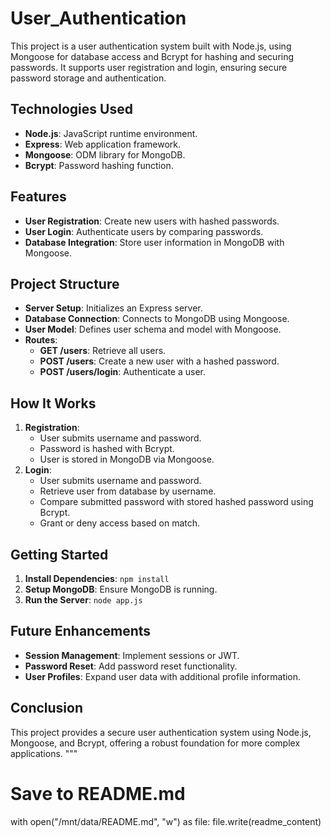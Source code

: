 # User_Authentication
This project is a user authentication system built with Node.js, using Mongoose for database access and Bcrypt for hashing and securing passwords. It supports user registration and login, ensuring secure password storage and authentication.


## Technologies Used
- **Node.js**: JavaScript runtime environment.
- **Express**: Web application framework.
- **Mongoose**: ODM library for MongoDB.
- **Bcrypt**: Password hashing function.

## Features
- **User Registration**: Create new users with hashed passwords.
- **User Login**: Authenticate users by comparing passwords.
- **Database Integration**: Store user information in MongoDB with Mongoose.

## Project Structure
- **Server Setup**: Initializes an Express server.
- **Database Connection**: Connects to MongoDB using Mongoose.
- **User Model**: Defines user schema and model with Mongoose.
- **Routes**:
  - **GET /users**: Retrieve all users.
  - **POST /users**: Create a new user with a hashed password.
  - **POST /users/login**: Authenticate a user.

## How It Works
1. **Registration**:
   - User submits username and password.
   - Password is hashed with Bcrypt.
   - User is stored in MongoDB via Mongoose.
2. **Login**:
   - User submits username and password.
   - Retrieve user from database by username.
   - Compare submitted password with stored hashed password using Bcrypt.
   - Grant or deny access based on match.

## Getting Started
1. **Install Dependencies**: `npm install`
2. **Setup MongoDB**: Ensure MongoDB is running.
3. **Run the Server**: `node app.js`

## Future Enhancements
- **Session Management**: Implement sessions or JWT.
- **Password Reset**: Add password reset functionality.
- **User Profiles**: Expand user data with additional profile information.

## Conclusion
This project provides a secure user authentication system using Node.js, Mongoose, and Bcrypt, offering a robust foundation for more complex applications.
"""

# Save to README.md
with open("/mnt/data/README.md", "w") as file:
    file.write(readme_content)
